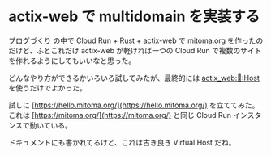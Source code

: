 # actix-web で multidomain を実装する

[ブログづくり](create_blog) の中で Cloud Run + Rust + actix-web で mitoma.org を作ったのだけど、ふとこれだけ actix-web が軽ければ一つの Cloud Run で複数のサイトを作れるようにしてもいいなと思った。

どんなやり方ができるかいろいろ試してみたが、最終的には [actix_web::guard::Host][actix-guard-host] を使うだけでよかった。

試しに [https://hello.mitoma.org/](https://hello.mitoma.org/) を立ててみた。これは [https://mitoma.org/](https://mitoma.org/) と同じ Cloud Run インスタンスで動いている。

ドキュメントにも書かれてるけど、これは古き良き Virtual Host だね。

[actix-guard-host]: https://docs.rs/actix-web/latest/actix_web/guard/fn.Host.html#examples
